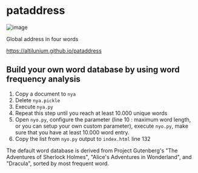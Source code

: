# pataddress
![image](https://user-images.githubusercontent.com/70379302/191047720-24826764-8b76-45e2-bfb0-2156b5851079.png)

Global address in four words

https://altilunium.github.io/pataddress


## Build your own word database by using word frequency analysis
1. Copy a document to `nya`
2. Delete `nya.pickle`
3. Execute `nya.py`
4. Repeat this step until you reach at least 10.000 unique words
5. Open `nyo.py`, configure the parameter (line 10 : maximum word length, or you can setup your own custom parameter), execute `nyo.py`, make sure that you have at least 10.000 word entry.
6. Copy the list from `nyo.py` output to `index.html` line 132

The default word database is derived from Project Gutenberg's "The Adventures of Sherlock Holmes", "Alice's Adventures in Wonderland", and "Dracula", sorted by most frequent word.
